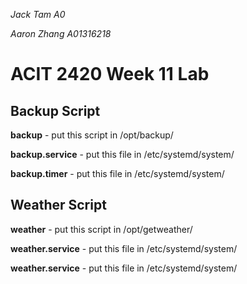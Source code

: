 *Jack Tam A0*

*Aaron Zhang A01316218*

# ACIT 2420 Week 11 Lab

## Backup Script

**backup** - put this script in /opt/backup/

**backup.service** - put this file in /etc/systemd/system/

**backup.timer** - put this file in /etc/systemd/system/

## Weather Script

**weather** - put this script in /opt/getweather/

**weather.service** - put this file in /etc/systemd/system/

**weather.service** - put this file in /etc/systemd/system/
